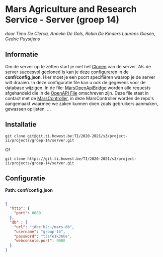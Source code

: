 # Mars Agriculture and Research Service - Server (groep 14)

*door Timo De Clercq, Annelin De Gols, Robin De Kinders Laurens Giesen, Cedric Puystjens*

## Informatie

Om de server op te zetten start je met het [Clonen](#installatie) van de server. Als de server succesvol gecloned is kan
je deze [configureren](#configuratie) in de **conf/config.json**. Hier moet je een poort specifiëren waarop je de server
wilt draaien. In deze configuratie file kan u ook de gegevens voor de database wijzigen. In de
file: [MarsOpenApiBridge](NYI) worden alle requests afgehandeld die in de [OpenAPI File](NYI) omschreven zijn. Deze file
staat in contact met de [MarsController](NYI), in deze MarsController worden de repo's aangemaakt waarmee we zaken
kunnen doen zoals gebruikers aanmaken, gewassen oplijsten, ...
<br>

## Installatie

```
git clone git@git.ti.howest.be:TI/2020-2021/s3/project-ii/projects/groep-14/server.git

```

Of

``` 
git clone https://git.ti.howest.be/TI/2020-2021/s3/project-ii/projects/groep-14/server.git

```

## Configuratie

**Path: conf/config.json**

```json

{
  "http": {
    "port": 8080
  },
  "db" : {
    "url": "jdbc:h2:~/mars-db",
    "username": "group-14",
    "password": "t3sfe1k3nUe",
    "webconsole.port": 9000
  }
}
